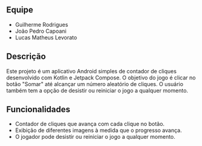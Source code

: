 ## Equipe
- Guilherme Rodrigues
- João Pedro Capoani
- Lucas Matheus Levorato

## Descrição
Este projeto é um aplicativo Android simples de contador de cliques desenvolvido com Kotlin e Jetpack Compose. O objetivo do jogo é clicar no botão "Somar" até alcançar um número aleatório de cliques. O usuário também tem a opção de desistir ou reiniciar o jogo a qualquer momento.

## Funcionalidades
- Contador de cliques que avança com cada clique no botão.
- Exibição de diferentes imagens à medida que o progresso avança.
- O jogador pode desistir ou reiniciar o jogo a qualquer momento.